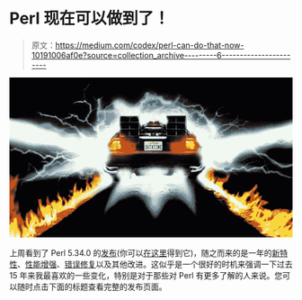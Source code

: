 # Perl 现在可以做到了！

> 原文：<https://medium.com/codex/perl-can-do-that-now-10191006af0e?source=collection_archive---------6----------------------->

![](img/240a8892d270888e98e24616b878c021.png)

上周看到了 Perl 5.34.0 的[发布](https://metacpan.org/release/XSAWYERX/perl-5.34.0)(你可以[在这里](https://www.perl.org/get.html)得到它)，随之而来的是一年的[新特性](https://perldoc.pl/5.34.0/perldelta#Core-Enhancements)、[性能增强](https://perldoc.pl/5.34.0/perldelta#Performance-Enhancements)、[错误修复](https://perldoc.pl/5.34.0/perldelta#Selected-Bug-Fixes)以及其他改进。这似乎是一个很好的时机来强调一下过去 15 年来我最喜欢的一些变化，特别是对于那些对 Perl 有更多了解的人来说。您可以随时点击下面的标题查看完整的发布页面。